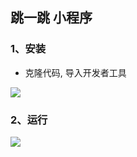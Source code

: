 ## 跳一跳 小程序

### 1、安装

   * 克隆代码, 导入开发者工具

   ![](http://iat-net-cn.qiniudn.com/weapp-jump-1.png)
   
   
### 2、运行

   ![](http://iat-net-cn.qiniudn.com/weapp-jump-2.png)
